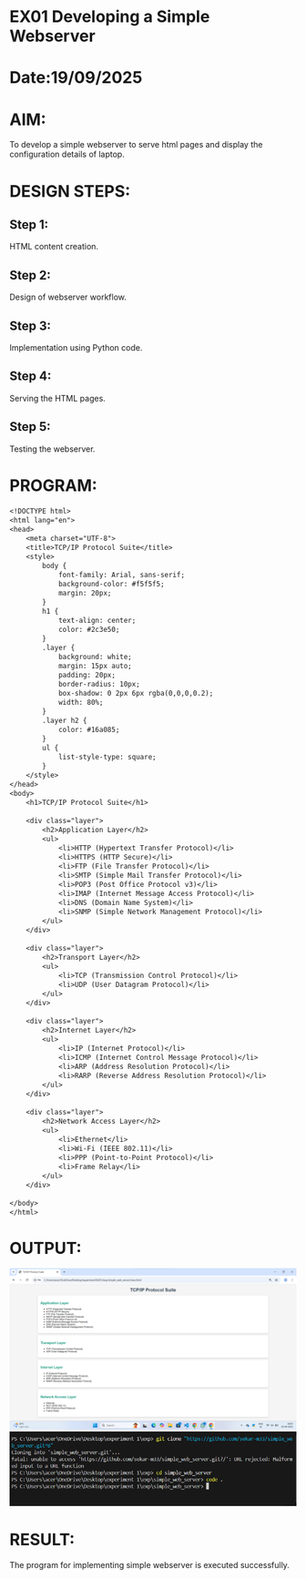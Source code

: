 # EX01 Developing a Simple Webserver

# Date:19/09/2025
# AIM:
To develop a simple webserver to serve html pages and display the configuration details of laptop.

# DESIGN STEPS:
## Step 1:
HTML content creation.

## Step 2:
Design of webserver workflow.

## Step 3:
Implementation using Python code.

## Step 4:
Serving the HTML pages.

## Step 5:
Testing the webserver.

# PROGRAM:
```
<!DOCTYPE html>
<html lang="en">
<head>
    <meta charset="UTF-8">
    <title>TCP/IP Protocol Suite</title>
    <style>
        body {
            font-family: Arial, sans-serif;
            background-color: #f5f5f5;
            margin: 20px;
        }
        h1 {
            text-align: center;
            color: #2c3e50;
        }
        .layer {
            background: white;
            margin: 15px auto;
            padding: 20px;
            border-radius: 10px;
            box-shadow: 0 2px 6px rgba(0,0,0,0.2);
            width: 80%;
        }
        .layer h2 {
            color: #16a085;
        }
        ul {
            list-style-type: square;
        }
    </style>
</head>
<body>
    <h1>TCP/IP Protocol Suite</h1>

    <div class="layer">
        <h2>Application Layer</h2>
        <ul>
            <li>HTTP (Hypertext Transfer Protocol)</li>
            <li>HTTPS (HTTP Secure)</li>
            <li>FTP (File Transfer Protocol)</li>
            <li>SMTP (Simple Mail Transfer Protocol)</li>
            <li>POP3 (Post Office Protocol v3)</li>
            <li>IMAP (Internet Message Access Protocol)</li>
            <li>DNS (Domain Name System)</li>
            <li>SNMP (Simple Network Management Protocol)</li>
        </ul>
    </div>

    <div class="layer">
        <h2>Transport Layer</h2>
        <ul>
            <li>TCP (Transmission Control Protocol)</li>
            <li>UDP (User Datagram Protocol)</li>
        </ul>
    </div>

    <div class="layer">
        <h2>Internet Layer</h2>
        <ul>
            <li>IP (Internet Protocol)</li>
            <li>ICMP (Internet Control Message Protocol)</li>
            <li>ARP (Address Resolution Protocol)</li>
            <li>RARP (Reverse Address Resolution Protocol)</li>
        </ul>
    </div>

    <div class="layer">
        <h2>Network Access Layer</h2>
        <ul>
            <li>Ethernet</li>
            <li>Wi-Fi (IEEE 802.11)</li>
            <li>PPP (Point-to-Point Protocol)</li>
            <li>Frame Relay</li>
        </ul>
    </div>

</body>
</html>
```

# OUTPUT:
![alt text]({79F32193-56FD-429C-B827-A353C5EF204F}.png)
![alt text](<Screenshot 2025-09-19 180830.png>)
# RESULT:
The program for implementing simple webserver is executed successfully.
